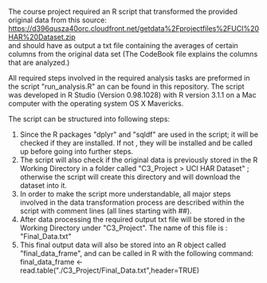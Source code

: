 The course project required an R script that transformed the provided original data from this source:
https://d396qusza40orc.cloudfront.net/getdata%2Fprojectfiles%2FUCI%20HAR%20Dataset.zip  
and should have as output a txt file containing the averages of certain columns from the original data set (The CodeBook file explains the columns that are analyzed.)

All required steps involved in the required analysis tasks are preformed in the script "run_analysis.R" an can be found in this repository.
The script was developed in R Studio (Version 0.98.1028) with R version 3.1.1 on a Mac computer with the operating system OS X Mavericks.

The script can be structured into following steps:

1. Since the R packages "dplyr" and "sqldf" are used in the script; it will be checked if they are installed. If not , they will be installed and be called up before going into further steps.
2. The script will also check if the original data is previously stored in the R Working Directory in a folder called "C3_Project > UCI HAR Dataset" ; otherwise the script will create this directory and will download the dataset into it.
3. In order to make the script more understandable, all major steps involved in the data transformation process are described within the script with comment lines (all lines starting with ##).
4. After data processing the required output txt file will be stored in the Working Directory under "C3_Project". The name of this file is : "Final_Data.txt"
5. This final output data will also be stored into an R object called "final_data_frame", and can be called in R with the following command:    final_data_frame <- read.table("./C3_Project/Final_Data.txt",header=TRUE) 

